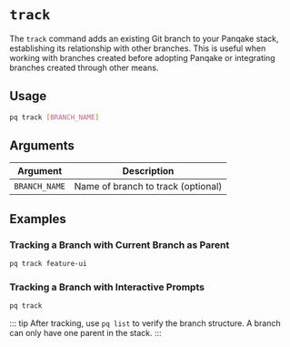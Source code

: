 # `track`

The `track` command adds an existing Git branch to your Panqake stack, establishing its relationship with other branches. This is useful when working with branches created before adopting Panqake or integrating branches created through other means.

## Usage

```bash
pq track [BRANCH_NAME]
```

## Arguments

| Argument | Description |
|----------|-------------|
| `BRANCH_NAME` | Name of branch to track (optional) |

## Examples

### Tracking a Branch with Current Branch as Parent

```bash
pq track feature-ui
```

### Tracking a Branch with Interactive Prompts

```bash
pq track
```

::: tip
After tracking, use `pq list` to verify the branch structure. A branch can only have one parent in the stack.
:::
